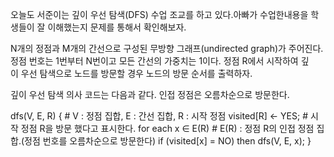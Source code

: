 

오늘도 서준이는 깊이 우선 탐색(DFS) 수업 조교를 하고 있다.아빠가 수업한내용을 학생들이 잘 이해했는지 문제를 통해서 확인해보자.

N개의 정점과 M개의 간선으로 구성된 무방향 그래프(undirected graph)가 주어진다. 정점 번호는 1번부터 N번이고 모든 간선의 가중치는 1이다. 정점 R에서 시작하여 깊이 우선 탐색으로 노드를 방문할 경우 노드의 방문 순서를 출력하자.

깊이 우선 탐색 의사 코드는 다음과 같다. 인접 정점은 오름차순으로 방문한다.

dfs(V, E, R) {  # V : 정점 집합, E : 간선 집합, R : 시작 정점
visited[R] <- YES;  # 시작 정점 R을 방문 했다고 표시한다.
for each x ∈ E(R)  # E(R) : 정점 R의 인접 정점 집합.(정점 번호를 오름차순으로 방문한다)
if (visited[x] = NO) then dfs(V, E, x);
}

